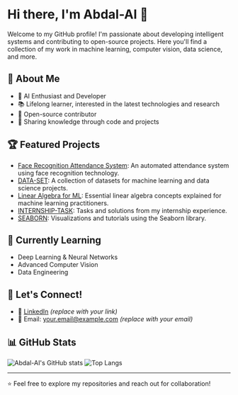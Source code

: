# Hi there, I'm Abdal-AI 👋

Welcome to my GitHub profile! I'm passionate about developing intelligent systems and contributing to open-source projects. Here you'll find a collection of my work in machine learning, computer vision, data science, and more.

## 🚀 About Me
- 🤖 AI Enthusiast and Developer
- 📚 Lifelong learner, interested in the latest technologies and research
- 🧩 Open-source contributor
- 📝 Sharing knowledge through code and projects

## 🏆 Featured Projects

- [Face Recognition Attendance System](https://github.com/Abdal-AI/Face-Recognition-Attendance-System): An automated attendance system using face recognition technology.
- [DATA-SET](https://github.com/Abdal-AI/DATA-SET): A collection of datasets for machine learning and data science projects.
- [Linear Algebra for ML](https://github.com/Abdal-AI/linear-algebra-for-ml): Essential linear algebra concepts explained for machine learning practitioners.
- [INTERNSHIP-TASK](https://github.com/Abdal-AI/INTERNSHIP-TASK): Tasks and solutions from my internship experience.
- [SEABORN](https://github.com/Abdal-AI/SEABORN): Visualizations and tutorials using the Seaborn library.

## 🌱 Currently Learning
- Deep Learning & Neural Networks
- Advanced Computer Vision
- Data Engineering

## 💬 Let's Connect!
- 💼 [LinkedIn](https://www.linkedin.com/in/your-linkedin-profile) *(replace with your link)*
- 📧 Email: your.email@example.com *(replace with your email)*

## 📊 GitHub Stats

![Abdal-AI's GitHub stats](https://github-readme-stats.vercel.app/api?username=Abdal-AI&show_icons=true&theme=radical)
![Top Langs](https://github-readme-stats.vercel.app/api/top-langs/?username=Abdal-AI&layout=compact&theme=radical)

---

⭐️ Feel free to explore my repositories and reach out for collaboration!
